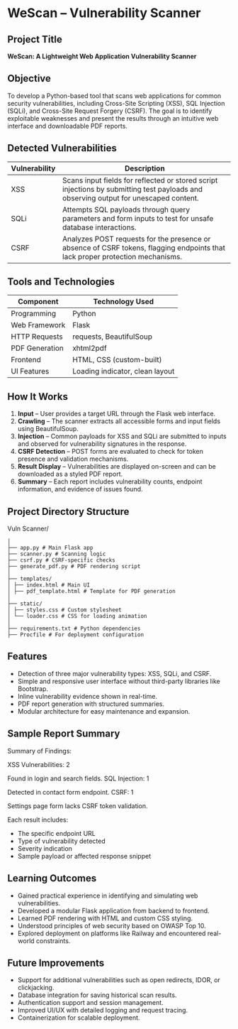 # WeScan – Vulnerability Scanner

## Project Title  
**WeScan: A Lightweight Web Application Vulnerability Scanner**

## Objective  
To develop a Python-based tool that scans web applications for common security vulnerabilities, including Cross-Site Scripting (XSS), SQL Injection (SQLi), and Cross-Site Request Forgery (CSRF). The goal is to identify exploitable weaknesses and present the results through an intuitive web interface and downloadable PDF reports.

## Detected Vulnerabilities

| Vulnerability | Description |
|---------------|-------------|
| XSS           | Scans input fields for reflected or stored script injections by submitting test payloads and observing output for unescaped content. |
| SQLi          | Attempts SQL payloads through query parameters and form inputs to test for unsafe database interactions. |
| CSRF          | Analyzes POST requests for the presence or absence of CSRF tokens, flagging endpoints that lack proper protection mechanisms. |

## Tools and Technologies

| Component        | Technology Used           |
|------------------|---------------------------|
| Programming      | Python                    |
| Web Framework    | Flask                     |
| HTTP Requests    | requests, BeautifulSoup   |
| PDF Generation   | xhtml2pdf                 |
| Frontend         | HTML, CSS (custom-built)  |
| UI Features      | Loading indicator, clean layout |

## How It Works

1. **Input** – User provides a target URL through the Flask web interface.
2. **Crawling** – The scanner extracts all accessible forms and input fields using BeautifulSoup.
3. **Injection** – Common payloads for XSS and SQLi are submitted to inputs and observed for vulnerability signatures in the response.
4. **CSRF Detection** – POST forms are evaluated to check for token presence and validation mechanisms.
5. **Result Display** – Vulnerabilities are displayed on-screen and can be downloaded as a styled PDF report.
6. **Summary** – Each report includes vulnerability counts, endpoint information, and evidence of issues found.

## Project Directory Structure

Vuln Scanner/
```
│
├── app.py # Main Flask app
├── scanner.py # Scanning logic
├── csrf.py # CSRF-specific checks
├── generate_pdf.py # PDF rendering script
│
├── templates/
│ ├── index.html # Main UI
│ ├── pdf_template.html # Template for PDF generation
│
├── static/
│ ├── styles.css # Custom stylesheet
│ └── loader.css # CSS for loading animation
│
├── requirements.txt # Python dependencies
├── Procfile # For deployment configuration
```
 
## Features

- Detection of three major vulnerability types: XSS, SQLi, and CSRF.
- Simple and responsive user interface without third-party libraries like Bootstrap.
- Inline vulnerability evidence shown in real-time.
- PDF report generation with structured summaries.
- Modular architecture for easy maintenance and expansion.

## Sample Report Summary

Summary of Findings:

XSS Vulnerabilities: 2

Found in login and search fields.
SQL Injection: 1

Detected in contact form endpoint.
CSRF: 1

Settings page form lacks CSRF token validation.


Each result includes:
- The specific endpoint URL
- Type of vulnerability detected
- Severity indication
- Sample payload or affected response snippet

## Learning Outcomes

- Gained practical experience in identifying and simulating web vulnerabilities.
- Developed a modular Flask application from backend to frontend.
- Learned PDF rendering with HTML and custom CSS styling.
- Understood principles of web security based on OWASP Top 10.
- Explored deployment on platforms like Railway and encountered real-world constraints.

## Future Improvements

- Support for additional vulnerabilities such as open redirects, IDOR, or clickjacking.
- Database integration for saving historical scan results.
- Authentication support and session management.
- Improved UI/UX with detailed logging and request tracing.
- Containerization for scalable deployment.



